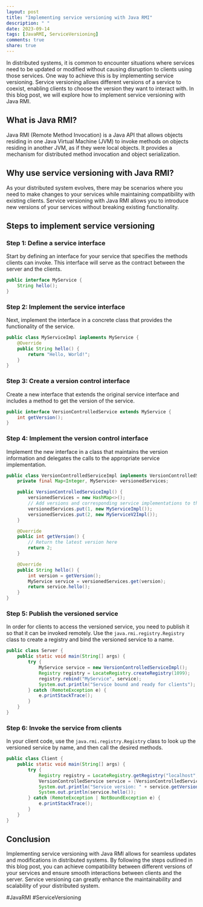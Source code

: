```yaml
---
layout: post
title: "Implementing service versioning with Java RMI"
description: " "
date: 2023-09-14
tags: [JavaRMI, ServiceVersioning]
comments: true
share: true
---
```


In distributed systems, it is common to encounter situations where services need to be updated or modified without causing disruption to clients using those services. One way to achieve this is by implementing service versioning. Service versioning allows different versions of a service to coexist, enabling clients to choose the version they want to interact with. In this blog post, we will explore how to implement service versioning with Java RMI.

## What is Java RMI?

Java RMI (Remote Method Invocation) is a Java API that allows objects residing in one Java Virtual Machine (JVM) to invoke methods on objects residing in another JVM, as if they were local objects. It provides a mechanism for distributed method invocation and object serialization.

## Why use service versioning with Java RMI?

As your distributed system evolves, there may be scenarios where you need to make changes to your services while maintaining compatibility with existing clients. Service versioning with Java RMI allows you to introduce new versions of your services without breaking existing functionality.

## Steps to implement service versioning

### Step 1: Define a service interface

Start by defining an interface for your service that specifies the methods clients can invoke. This interface will serve as the contract between the server and the clients.

```java
public interface MyService {
    String hello();
}
```

### Step 2: Implement the service interface

Next, implement the interface in a concrete class that provides the functionality of the service.

```java
public class MyServiceImpl implements MyService {
    @Override
    public String hello() {
        return "Hello, World!";
    }
}
```

### Step 3: Create a version control interface

Create a new interface that extends the original service interface and includes a method to get the version of the service.

```java
public interface VersionControlledService extends MyService {
    int getVersion();
}
```

### Step 4: Implement the version control interface

Implement the new interface in a class that maintains the version information and delegates the calls to the appropriate service implementation.

```java
public class VersionControlledServiceImpl implements VersionControlledService {
    private final Map<Integer, MyService> versionedServices;

    public VersionControlledServiceImpl() {
        versionedServices = new HashMap<>();
        // Add versions and corresponding service implementations to the map
        versionedServices.put(1, new MyServiceImpl());
        versionedServices.put(2, new MyServiceV2Impl());
    }

    @Override
    public int getVersion() {
        // Return the latest version here
        return 2;
    }

    @Override
    public String hello() {
        int version = getVersion();
        MyService service = versionedServices.get(version);
        return service.hello();
    }
}
```

### Step 5: Publish the versioned service

In order for clients to access the versioned service, you need to publish it so that it can be invoked remotely. Use the `java.rmi.registry.Registry` class to create a registry and bind the versioned service to a name.

```java
public class Server {
    public static void main(String[] args) {
        try {
            MyService service = new VersionControlledServiceImpl();
            Registry registry = LocateRegistry.createRegistry(1099);
            registry.rebind("MyService", service);
            System.out.println("Service bound and ready for clients");
        } catch (RemoteException e) {
            e.printStackTrace();
        }
    }
}
```

### Step 6: Invoke the service from clients

In your client code, use the `java.rmi.registry.Registry` class to look up the versioned service by name, and then call the desired methods.

```java
public class Client {
    public static void main(String[] args) {
        try {
            Registry registry = LocateRegistry.getRegistry("localhost", 1099);
            VersionControlledService service = (VersionControlledService) registry.lookup("MyService");
            System.out.println("Service version: " + service.getVersion());
            System.out.println(service.hello());
        } catch (RemoteException | NotBoundException e) {
            e.printStackTrace();
        }
    }
}
```

## Conclusion

Implementing service versioning with Java RMI allows for seamless updates and modifications in distributed systems. By following the steps outlined in this blog post, you can achieve compatibility between different versions of your services and ensure smooth interactions between clients and the server. Service versioning can greatly enhance the maintainability and scalability of your distributed system.

#JavaRMI #ServiceVersioning